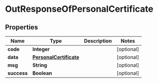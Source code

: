 

# OutResponseOfPersonalCertificate

## Properties

Name | Type | Description | Notes
------------ | ------------- | ------------- | -------------
**code** | **Integer** |  |  [optional]
**data** | [**PersonalCertificate**](PersonalCertificate.md) |  |  [optional]
**msg** | **String** |  |  [optional]
**success** | **Boolean** |  |  [optional]



